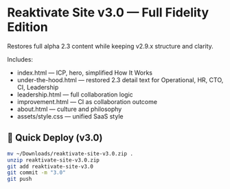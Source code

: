 # Reaktivate Site v3.0 — Full Fidelity Edition

Restores full alpha 2.3 content while keeping v2.9.x structure and clarity.

Includes:
- index.html — ICP, hero, simplified How It Works
- under-the-hood.html — restored 2.3 detail text for Operational, HR, CTO, CI, Leadership
- leadership.html — full collaboration logic
- improvement.html — CI as collaboration outcome
- about.html — culture and philosophy
- assets/style.css — unified SaaS style

## 🧩 Quick Deploy (v3.0)
```bash
mv ~/Downloads/reaktivate-site-v3.0.zip .
unzip reaktivate-site-v3.0.zip
git add reaktivate-site-v3.0
git commit -m "3.0"
git push
```
